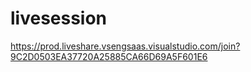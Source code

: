 # livesession

https://prod.liveshare.vsengsaas.visualstudio.com/join?9C2D0503EA37720A25885CA66D69A5F601E6
